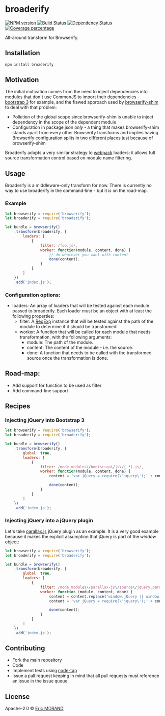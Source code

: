 # broaderify

[![NPM version][npm-image]][npm-url] [![Build Status][travis-image]][travis-url] [![Dependency Status][daviddm-image]][daviddm-url] [![Coverage percentage][coveralls-image]][coveralls-url]

All-around transform for Browserify.

## Installation

```bash
npm install broaderify
```

## Motivation

The initial motivation comes from the need to inject dependencies into modules that don't use CommonJS to import their dependencies - [bootstrap 3](http://getbootstrap.com/) for example, and the flawed approach used by [browserify-shim](https://github.com/thlorenz/browserify-shim) to deal with that problem:

* Pollution of the global scope since browserify-shim is unable to inject dependency in the scope of the dependent module
* Configuration in package.json *only* - a thing that makes browserify-shim stands apart from every other Browserify transforms and implies having Browserify configuration splits in two different places just because of browserify-shim

Broaderify adopts a very similar strategy to [webpack](https://webpack.github.io/docs/) loaders: it allows full source transformation control based on module name filtering.
 
## Usage

Broaderify is a middleware-only transform for now. There is currently no way to use broaderify in the command-line - but it *is* on the road-map.

### Example

```javascript
let browserify = require('browserify');
let broaderify = require('broaderify');

let bundle = browserify()
    .transform(broaderify, {
        loaders: [
            {
                filter: /foo.js/,
                worker: function(module, content, done) {
                    // do whatever you want with content
                    done(content);
                }
            }
        ]
    })
    .add('index.js');
```

### Configuration options:

* loaders: An array of loaders that will be tested against each module passed to broaderify. Each loader must be an object with at least the following properties:
    * filter: A [RegExp](https://developer.mozilla.org/en-US/docs/Web/JavaScript/Reference/Global_Objects/RegExp) instance that will be tested against the path of the module to determine if it should be transformed.
    * worker: A function that will be called for each module that needs transformation, with the following arguments:
        * module: The path of the module.
        * content: The content of the module - i.e. the source.
        * done: A function that needs to be called with the transformed source once the transformation is done.
 
## Road-map:

* Add support for function to be used as filter
* Add command-line support

## Recipes

### Injecting jQuery into Bootstrap 3

```javascript
let browserify = require('browserify');
let broaderify = require('broaderify');

let bundle = browserify()
    .transform(broaderify, {
        global: true,
        loaders: [
            {
                filter: /node_modules\/bootstrap\/js\/(.*).js/,
                worker: function(module, content, done) {
                    content = 'var jQuery = require(\'jquery\');' + content;

                    done(content);
                }
            }
        ]
    })
    .add('index.js');
```

### Injecting jQuery into a jQuery plugin

Let's take [parallax.js](http://matthew.wagerfield.com/parallax/) jQuery plugin as an example. It is a very good example because it makes the explicit assumption that jQuery is part of the *window* object:

```javascript
let browserify = require('browserify');
let broaderify = require('broaderify');

let bundle = browserify()
    .transform(broaderify, {
        global: true,
        loaders: [
            {
                filter: /node_modules\/parallax-js\/source\/jquery.parallax.js/,
                worker: function (module, content, done) {
                    content = content.replace('window.jQuery || window.Zepto', 'jQuery');
                    content = 'var jQuery = require(\'jquery\');' + content;

                    done(content);
                }
            }
        ]
    })
    .add('index.js');
```

## Contributing

* Fork the main repository
* Code
* Implement tests using [node-tap](https://github.com/tapjs/node-tap)
* Issue a pull request keeping in mind that all pull requests must reference an issue in the issue queue

## License

Apache-2.0 © [Eric MORAND]()

[npm-image]: https://badge.fury.io/js/broaderify.svg
[npm-url]: https://npmjs.org/package/broaderify
[travis-image]: https://travis-ci.org/ericmorand/broaderify.svg?branch=master
[travis-url]: https://travis-ci.org/ericmorand/broaderify
[daviddm-image]: https://david-dm.org/ericmorand/broaderify.svg?theme=shields.io
[daviddm-url]: https://david-dm.org/ericmorand/broaderify
[coveralls-image]: https://coveralls.io/repos/github/ericmorand/broaderify/badge.svg
[coveralls-url]: https://coveralls.io/github/ericmorand/broaderify